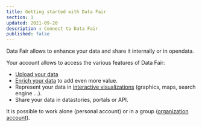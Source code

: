```yaml
---
title: Getting started with Data Fair
section: 1
updated: 2021-09-20
description : Connect to Data Fair
published: false
---
```


Data Fair allows to enhance your data and share it internally or in opendata.  

Your account allows to access the various features of Data Fair:

* [Upload your data](./user-guide/datasets)
* [Enrich your data](./user-guide/enrichment) to add even more value.
* Represent your data in [interactive visualizations](./user-guide/reuses) (graphics, maps, search engine ...).
* Share your data in datastories, portals or API.

<p>
</p>

It is possible to work alone (personal account) or in a group ([organization account](./user-guide/organisation)).

